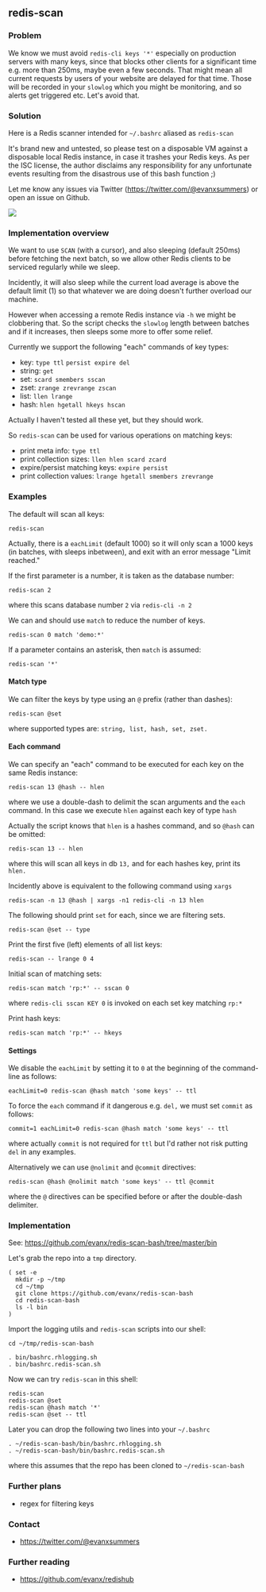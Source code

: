 
## redis-scan

### Problem

We know we must avoid `redis-cli keys '*'` especially on production servers with many keys, since that blocks other clients for a significant time e.g. more than 250ms, maybe even a few seconds. That might mean all current requests by users of your website are delayed for that time. Those will be recorded in your `slowlog` which you might be monitoring, and so alerts get triggered etc. Let's avoid that.

### Solution

Here is a Redis scanner intended for `~/.bashrc` aliased as `redis-scan`

It's brand new and untested, so please test on a disposable VM against a disposable local Redis instance, in case it trashes your Redis keys. As per the ISC license, the author disclaims any responsibility for any unfortunate events resulting from the disastrous use of this bash function ;)

Let me know any issues via Twitter (https://twitter.com/@evanxsummers) or open an issue on Github.

<img src="https://evanx.github.io/images/rquery/redis-scan-UPDATED.png">

### Implementation overview

We want to use `SCAN` (with a cursor), and also sleeping (default 250ms) before fetching the next batch, so we allow other Redis clients to be serviced regularly while we sleep.

Incidently, it will also sleep while the current load average is above the default limit (1) so that whatever we are doing doesn't further overload our machine.

However when accessing a remote Redis instance via `-h` we might be clobbering that. So the script checks the `slowlog` length between batches and if it increases, then sleeps some more to offer some relief.

Currently we support the following "each" commands of key types:
- key: `type ttl` `persist expire del`
- string: `get`
- set: `scard smembers sscan` 
- zset: `zrange zrevrange zscan` 
- list: `llen lrange` 
- hash: `hlen hgetall hkeys hscan` 

Actually I haven't tested all these yet, but they should work.

So `redis-scan` can be used for various operations on matching keys: 
- print meta info: `type ttl`
- print collection sizes: `llen hlen scard zcard`
- expire/persist matching keys: `expire persist`
- print collection values: `lrange hgetall smembers zrevrange`


### Examples

The default will scan all keys:
```shell
redis-scan
```
Actually, there is a `eachLimit` (default 1000) so it will only scan a 1000 keys (in batches, with sleeps inbetween), and exit with an error message "Limit reached."

If the first parameter is a number, it is taken as the database number:
```shell
redis-scan 2
```
where this scans database number `2` via `redis-cli -n 2`

We can and should use `match` to reduce the number of keys.
```shell
redis-scan 0 match 'demo:*'
```
If a parameter contains an asterisk, then `match` is assumed:
```shell
redis-scan '*'
```

#### Match type

We can filter the keys by type using an `@` prefix (rather than dashes):
```shell
redis-scan @set
```
where supported types are: `string, list, hash, set, zset.`

#### Each command

We can specify an "each" command to be executed for each key on the same Redis instance:
```shell
redis-scan 13 @hash -- hlen
```
where we use a double-dash to delimit the scan arguments and the `each` command. In this case we execute `hlen` against each key of type `hash`

Actually the script knows that `hlen` is a hashes command, and so `@hash` can be omitted:
```shell
redis-scan 13 -- hlen
```
where this will scan all keys in db `13,` and for each hashes key, print its `hlen.`

Incidently above is equivalent to the following command using `xargs`
```shell
redis-scan -n 13 @hash | xargs -n1 redis-cli -n 13 hlen
```

The following should print `set` for each, since we are filtering sets.
```shell
redis-scan @set -- type
```

Print the first five (left) elements of all list keys:
```shell 
redis-scan -- lrange 0 4
```

Initial scan of matching sets:
```shell
redis-scan match 'rp:*' -- sscan 0
```
where `redis-cli sscan KEY 0` is invoked on each set key matching `rp:*`

Print hash keys:
```shell
redis-scan match 'rp:*' -- hkeys
```


#### Settings

We disable the `eachLimit` by setting it to `0` at the beginning of the command-line as follows:
```shell
eachLimit=0 redis-scan @hash match 'some keys' -- ttl
```

To force the `each` command if it dangerous e.g. `del,` we must set `commit` as follows:
```shell
commit=1 eachLimit=0 redis-scan @hash match 'some keys' -- ttl
```
where actually `commit` is not required for `ttl` but I'd rather not risk putting `del` in any examples.

Alternatively we can use `@nolimit` and `@commit` directives:
```shell
redis-scan @hash @nolimit match 'some keys' -- ttl @commit
```
where the `@` directives can be specified before or after the double-dash delimiter.


### Implementation

See: https://github.com/evanx/redis-scan-bash/tree/master/bin

Let's grab the repo into a `tmp` directory.
```shell
( set -e
  mkdir -p ~/tmp
  cd ~/tmp
  git clone https://github.com/evanx/redis-scan-bash
  cd redis-scan-bash
  ls -l bin
)
```

Import the logging utils and `redis-scan` scripts into our shell:
```shell
cd ~/tmp/redis-scan-bash

. bin/bashrc.rhlogging.sh
. bin/bashrc.redis-scan.sh
```

Now we can try `redis-scan` in this shell:
```shell
redis-scan
redis-scan @set
redis-scan @hash match '*'
redis-scan @set -- ttl
```

Later you can drop the following two lines into your `~/.bashrc`
```shell
. ~/redis-scan-bash/bin/bashrc.rhlogging.sh
. ~/redis-scan-bash/bin/bashrc.redis-scan.sh
```
where this assumes that the repo has been cloned to `~/redis-scan-bash`


### Further plans

- regex for filtering keys

### Contact

- https://twitter.com/@evanxsummers

### Further reading

- https://github.com/evanx/redishub
